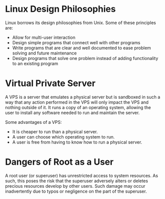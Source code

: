 # Linux Design Philosophies
Linux borrows its design philosophies from Unix. Some of these principles are:

* Allow for multi-user interaction
* Design simple programs that connect well with other programs
* Write programs that are clear and well documented to ease problem solving and future maintenance
* Design programs that solve one problem instead of adding functionality to an existing program 

# Virtual Private Server
A VPS is a server that emulates a physical server but is sandboxed in such a way that any action performed in the VPS will only impact the VPS and nothing outside of it. It runs a copy of an operating system, allowing the user to install any software needed to run and maintain the server.

Some advantages of a VPS:
* It is cheaper to run than a physical server.
* A user can choose which operating system to run.
* A user is free from having to know how to run a physical server.

# Dangers of Root as a User
A root user (or superuser) has unrestricted access to system resources. As such, this poses the risk that the superuser adversely alters or deletes precious resources develop by other users.
Such damage may occur inadvertently due to typos or negligence on the part of the superuser.
